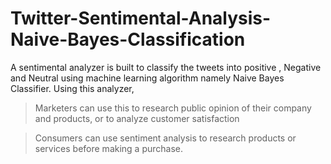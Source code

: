 # Twitter-Sentimental-Analysis-Naive-Bayes-Classification
A sentimental analyzer is built to classify the tweets into positive , Negative and Neutral using machine learning algorithm namely Naive Bayes Classifier. Using this analyzer, 

> Marketers can use this to research public opinion of their company and products, or to analyze customer satisfaction

> Consumers can use sentiment analysis to research products or services before making a purchase.

